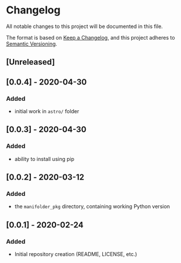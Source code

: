# Changelog
All notable changes to this project will be documented in this file.

The format is based on [Keep a Changelog](https://keepachangelog.com/en/1.0.0/),
and this project adheres to [Semantic Versioning](https://semver.org/spec/v2.0.0.html).

## [Unreleased]

## [0.0.4] - 2020-04-30
### Added
- initial work in `astro/` folder

## [0.0.3] - 2020-04-30
### Added
- ability to install using pip

## [0.0.2] - 2020-03-12
### Added
- the `manifolder_pkg` directory, containing working Python version

## [0.0.1] - 2020-02-24
### Added
- Initial repository creation (README, LICENSE, etc.)


